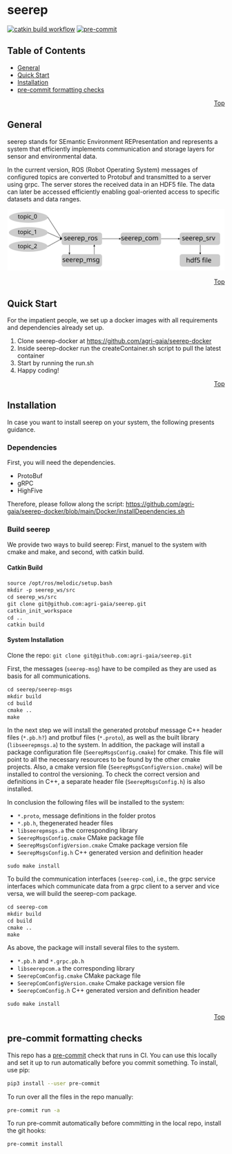# seerep

<a name="top"></a>

[![catkin build workflow](https://github.com/agri-gaia/seerep/actions/workflows/main.yml/badge.svg)](https://github.com/agri-gaia/seerep/actions/workflows/main.yml/badge.svg)
[![pre-commit](https://img.shields.io/badge/pre--commit-enabled-brightgreen?logo=pre-commit&logoColor=white)](https://github.com/pre-commit/pre-commit)

## Table of Contents

- [General](#general)
- [Quick Start](#quickstart)
- [Installation](#installation)
- [pre-commit formatting checks](#precommit)

<a name="general"></a>
<p align="right"><a href="#top">Top</a></p>

## General

seerep stands for SEmantic Environment REPresentation and represents a system that efficiently implements communication
and storage layers for sensor and environmental data.

In the current version, ROS (Robot Operating System) messages of configured topics are converted to Protobuf and
transmitted to a server using grpc. The server stores the received data in an HDF5 file. The data can later be accessed
efficiently enabling goal-oriented access to specific datasets and data ranges.

![](workflow.svg)

<a name="quickstart"></a>
<p align="right"><a href="#top">Top</a></p>

## Quick Start

For the impatient people, we set up a docker images with all requirements and dependencies already set up.

1. Clone seerep-docker at <https://github.com/agri-gaia/seerep-docker>
1. Inside seerep-docker run the createContainer.sh script to pull the latest container
1. Start by running the run.sh
1. Happy coding!

<a name="installation"></a>
<p align="right"><a href="#top">Top</a></p>

## Installation

In case you want to install seerep on your system, the following presents guidance.

### Dependencies

First, you will need the dependencies.

- ProtoBuf
- gRPC
- HighFive

Therefore, please follow along the script:
<https://github.com/agri-gaia/seerep-docker/blob/main/Docker/installDependencies.sh>

### Build seerep

We provide two ways to build seerep: First, manuel to the system with cmake and make, and second, with catkin build.

#### Catkin Build

```
source /opt/ros/melodic/setup.bash
mkdir -p seerep_ws/src
cd seerep_ws/src
git clone git@github.com:agri-gaia/seerep.git
catkin_init_workspace
cd ..
catkin build
```

#### System Installation

Clone the repo: `git clone git@github.com:agri-gaia/seerep.git`

First, the messages (`seerep-msg`) have to be compiled as they are used as basis for all communications.

```
cd seerep/seerep-msgs
mkdir build
cd build
cmake ..
make
```

In the next step we will install the generated protobuf message C++ header files  (`*.pb.h?`) and protbuf files
(`*.proto`), as well as the built library  (`libseerepmsgs.a`) to the system. In addition, the package will install a
package configuration file (`SeerepMsgsConfig.cmake`) for cmake. This file will point to all the necessary resources to
be found by the other cmake projects. Also, a cmake version file (`SeerepMsgsConfigVersion.cmake`) will be installed to
control the versioning. To check the correct version and definitions in C++, a separate header file
(`SeerepMsgsConfig.h`) is also installed.

In conclusion the following files will be installed to the system:

- `*.proto`, message definitions in the folder protos
- `*.pb.h`, thegenerated header files
- `libseerepmsgs.a` the corresponding library
- `SeerepMsgsConfig.cmake` CMake package file
- `SeerepMsgsConfigVersion.cmake` Cmake package version file
- `SeerepMsgsConfig.h` C++ generated version and definition header

```
sudo make install
```

To build the communication interfaces (`seerep-com`), i.e., the grpc service interfaces which communicate data from a
grpc client to a server and vice versa, we will build the seerep-com package.

```
cd seerep-com
mkdir build
cd build
cmake ..
make
```

As above, the package will install several files to the system.

- `*.pb.h` and `*.grpc.pb.h`
- `libseerepcom.a` the corresponding library
- `SeerepComConfig.cmake` CMake package file
- `SeerepComConfigVersion.cmake` Cmake package version file
- `SeerepComConfig.h` C++ generated version and definition header

```
sudo make install
```

<a name="precommit"></a>
<p align="right"><a href="#top">Top</a></p>

## pre-commit formatting checks

This repo has a [pre-commit](https://pre-commit.com/) check that runs in CI.
You can use this locally and set it up to run automatically before you commit
something. To install, use pip:

```bash
pip3 install --user pre-commit
```

To run over all the files in the repo manually:

```bash
pre-commit run -a
```

To run pre-commit automatically before committing in the local repo, install the git hooks:

```bash
pre-commit install
```
